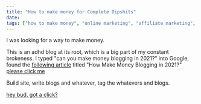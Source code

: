 ```yaml
---
title: "How to make money for Complete Dipshits"
date:
tags: ["how to make money", "online marketing", "affiliate marketing", "passive income", "monetization", "content creator"]
---
```


I was looking for a way to make money.

This is an adhd blog at its root, which is a big part of my constant brokeness.
I typed "can you make money blogging in 2021?" into Google, found the [following article](https://www.bloggingbasics101.com/how-can-i-make-money-from-my-blog/) titled "How Make Money Blogging in 2021?"
[please click me](https://affiliate-program.amazon.com/)

Build site, write blogs and whatever, tag the whatevers and blogs.

[hey bud, got a click?](https://davidclegg.dev)
